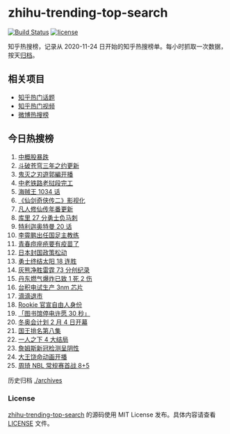 # zhihu-trending-top-search

[![Build Status](https://github.com/justjavac/zhihu-trending-top-search/workflows/ci/badge.svg?branch=main)](https://github.com/justjavac/zhihu-trending-top-search/actions)
[![license](https://img.shields.io/github/license/justjavac/zhihu-trending-top-search)](https://github.com/justjavac/zhihu-trending-top-search/blob/main/LICENSE)

知乎热搜榜，记录从 2020-11-24 日开始的知乎热搜榜单。每小时抓取一次数据，按天[归档](./archives)。

## 相关项目

- [知乎热门话题](https://github.com/justjavac/zhihu-trending-hot-questions)
- [知乎热门视频](https://github.com/justjavac/zhihu-trending-hot-video)
- [微博热搜榜](https://github.com/justjavac/weibo-trending-hot-search)

## 今日热搜榜

<!-- BEGIN -->
<!-- 最后更新时间 Sun Dec 05 2021 14:16:10 GMT+0800 (China Standard Time) -->

1. [中概股暴跌](https://www.zhihu.com/search?q=中概股)
1. [斗破苍穹三年之约更新](https://www.zhihu.com/search?q=斗破苍穹三年之约)
1. [鬼灭之刃遊郭編开播](https://www.zhihu.com/search?q=鬼灭之刃)
1. [中老铁路老挝段完工](https://www.zhihu.com/search?q=中老铁路)
1. [海贼王 1034 话](https://www.zhihu.com/search?q=海贼王)
1. [《仙剑奇侠传二》影视化](https://www.zhihu.com/search?q=仙剑奇侠传二)
1. [凡人修仙传年番更新](https://www.zhihu.com/search?q=凡人修仙传)
1. [库里 27 分勇士负马刺](https://www.zhihu.com/search?q=勇士)
1. [特利迦奥特曼 20 话](https://www.zhihu.com/search?q=特利迦奥特曼)
1. [李霄鹏出任国足主教练](https://www.zhihu.com/search?q=李霄鹏)
1. [青春痘座疮要有疫苗了](https://www.zhihu.com/search?q=青春痘疫苗)
1. [日本封国政策松动](https://www.zhihu.com/search?q=日本封国)
1. [勇士终结太阳 18 连胜](https://www.zhihu.com/search?q=勇士)
1. [灰熊净胜雷霆 73 分创纪录](https://www.zhihu.com/search?q=灰熊)
1. [丹东燃气爆炸已致 1 死 2 伤](https://www.zhihu.com/search?q=燃气爆炸)
1. [台积电试生产 3nm 芯片](https://www.zhihu.com/search?q=台积电N3芯片)
1. [滴滴退市](https://www.zhihu.com/search?q=滴滴)
1. [Rookie 官宣自由人身份](https://www.zhihu.com/search?q=Rookie)
1. [「图书馆停电许愿 30 秒」](https://www.zhihu.com/search?q=图书馆停电30秒原文)
1. [冬奥会计划 2 月 4 日开幕](https://www.zhihu.com/search?q=冬奥会开幕)
1. [国王排名第八集](https://www.zhihu.com/search?q=国王排名)
1. [一人之下 4 大结局](https://www.zhihu.com/search?q=一人之下4)
1. [詹姆斯新冠检测呈阴性](https://www.zhihu.com/search?q=詹姆斯)
1. [大王饶命动画开播](https://www.zhihu.com/search?q=大王饶命)
1. [周琦 NBL 常规赛首战 8+5](https://www.zhihu.com/search?q=周琦)

<!-- END -->

历史归档 [./archives](./archives)

### License

[zhihu-trending-top-search](https://github.com/justjavac/zhihu-trending-top-search)
的源码使用 MIT License 发布。具体内容请查看 [LICENSE](./LICENSE) 文件。
